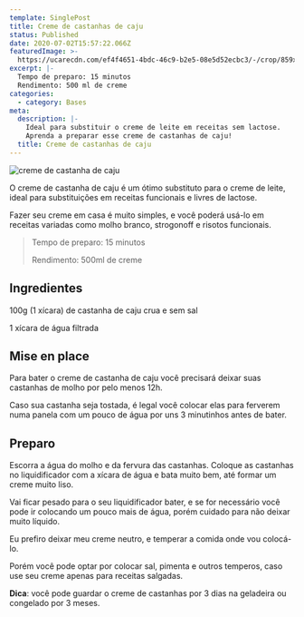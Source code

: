 ```yaml
---
template: SinglePost
title: Creme de castanhas de caju
status: Published
date: 2020-07-02T15:57:22.066Z
featuredImage: >-
  https://ucarecdn.com/ef4f4651-4bdc-46c9-b2e5-08e5d52ecbc3/-/crop/859x717/101,263/-/preview/
excerpt: |-
  Tempo de preparo: 15 minutos
  Rendimento: 500 ml de creme
categories:
  - category: Bases
meta:
  description: |-
    Ideal para substituir o creme de leite em receitas sem lactose.
    Aprenda a preparar esse creme de castanhas de caju!
  title: Creme de castanhas de caju
---
```

![creme de castanha de caju](https://ucarecdn.com/5867d4fd-79d1-4f09-a5a4-064cf29bc9ea/-/crop/855x1013/105,8/-/preview/)

O creme de castanha de caju é um ótimo substituto para o creme de leite, ideal para substituições em receitas funcionais e livres de lactose.

Fazer seu creme em casa é muito simples, e você poderá usá-lo em receitas variadas como molho branco, strogonoff e risotos funcionais.

> Tempo de preparo: 15 minutos
>
> Rendimento: 500ml de creme

## Ingredientes

100g (1 xícara) de castanha de caju crua e sem sal

1 xícara de água filtrada

## Mise en place

Para bater o creme de castanha de caju você precisará deixar suas castanhas de molho por pelo menos 12h. 

Caso sua castanha seja tostada, é legal você colocar elas para ferverem numa panela com um pouco de água por uns 3 minutinhos antes de bater.

## Preparo

Escorra a água do molho e da fervura das castanhas. Coloque as castanhas no liquidificador com a xícara de água e bata muito bem, até formar um creme muito liso.

Vai ficar pesado para o seu liquidificador bater, e se for necessário você pode ir colocando um pouco mais de água, porém cuidado para não deixar muito líquido.

Eu prefiro deixar meu creme neutro, e temperar a comida onde vou colocá-lo.

Porém você pode optar por colocar sal, pimenta e outros temperos, caso use seu creme apenas para receitas salgadas.

**Dica**: você pode guardar o creme de castanhas por 3 dias na geladeira ou congelado por 3 meses.
